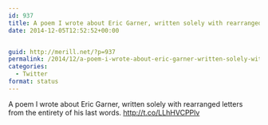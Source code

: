 ```yaml
---
id: 937
title: A poem I wrote about Eric Garner, written solely with rearranged letters from the entirety of his last words. http://t.co/LLhHVCPPlv
date: 2014-12-05T12:52:52+00:00


guid: http://merill.net/?p=937
permalink: /2014/12/a-poem-i-wrote-about-eric-garner-written-solely-with-rearranged-letters-from-the-entirety-of-his-last-words-httpt-collhhvcpplv/
categories:
  - Twitter
format: status
---
```

A poem I wrote about Eric Garner, written solely with rearranged letters from the entirety of his last words. http://t.co/LLhHVCPPlv